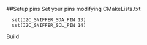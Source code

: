 ##Setup pins
Set your pins modifying CMakeLists.txt
```
  set(I2C_SNIFFER_SDA_PIN 13)
  set(I2C_SNIFFER_SCL_PIN 14)
```

Build

